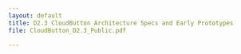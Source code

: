 ```yaml
---
layout: default
title: D2.3 CloudButton Architecture Specs and Early Prototypes
file: CloudButton_D2.3_Public.pdf

---
```

